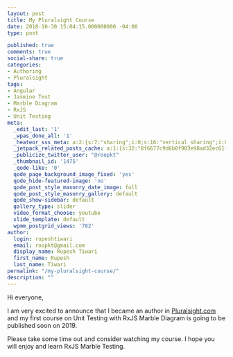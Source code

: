 ```yaml
---
layout: post
title: My Pluralsight Course
date: 2018-10-30 15:04:15.000000000 -04:00
type: post

published: true
comments: true
social-share: true
categories:
- Authoring
- Pluralsight
tags:
- Angular
- Jasmine Test
- Marble Diagram
- RxJS
- Unit Testing
meta:
  _edit_last: '1'
  _wpas_done_all: '1'
  _heateor_sss_meta: a:2:{s:7:"sharing";i:0;s:16:"vertical_sharing";i:0;}
  _jetpack_related_posts_cache: a:1:{s:32:"8f6677c9d6b0f903e98ad32ec61f8deb";a:2:{s:7:"expires";i:1611520955;s:7:"payload";a:3:{i:0;a:1:{s:2:"id";i:2158;}i:1;a:1:{s:2:"id";i:779;}i:2;a:1:{s:2:"id";i:3;}}}}
  _publicize_twitter_user: "@roopkt"
  _thumbnail_id: '1475'
  _qode-like: '0'
  qode_page_background_image_fixed: 'yes'
  qode_hide-featured-image: 'no'
  qode_post_style_masonry_date_image: full
  qode_post_style_masonry_gallery: default
  qode_show-sidebar: default
  gallery_type: slider
  video_format_choose: youtube
  slide_template: default
  wpmm_postgrid_views: '782'
author:
  login: rupeshtiwari
  email: roopkt@gmail.com
  display_name: Rupesh Tiwari
  first_name: Rupesh
  last_name: Tiwari
permalink: "/my-pluralsight-course/"
description: ""
---
```

<p>Hi everyone,</p>
<p>I am very excited to announce that I became an author in <a href="http://pluralsight.com">Pluralsight.com</a> and my first course on Unit Testing with RxJS Marble Diagram is going to be published soon on 2019.</p>
<p>Please take some time out and consider watching my course. I hope you will enjoy and learn RxJS Marble Testing.</p>
